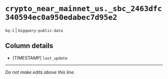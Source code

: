 # `crypto_near_mainnet_us._sbc_2463dfc340594ec0a950edabec7d95e2`
`bq-1` | `bigquery-public-data`

## Column details
* [TIMESTAMP] `last_update`

-------------------------------------------------------------------------------
*Do not make edits above this line.*
